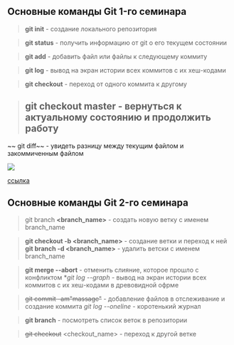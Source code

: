## Основные команды Git 1-го семинара

> **git init** - создание локального репозитория


> **git status** - получить информацию от git о его текущем состоянии

> **git add** - добавить файл или файлы к следующему коммиту

> **git log** - вывод на экран истории всех 
коммитов с их хеш-кодами

> **git checkout** - переход от одного коммита к другому

> ## git checkout master -  вернуться к актуальному состоянию и продолжить работу 

~~ git diff~~ - увидеть разницу между текущим файлом и закоммиченным файлом 

![](https://img2.akspic.ru/previews/0/9/6/0/7/170690/170690-smartfon-volosy-pricheska-svet-purpur-x750.jpg)

[ссылка](https://gb.ru/)


## Основные команды Git 2-го семинара

> git branch **<branch_name>** - создать новую ветку с именем branch_name

> **git checkout -b <branch_name>** - создание ветки и переход к ней 
> **git branch -d <branch_name>** - удалить ветски с именем branch_name

>**git merge --abort** - отменить слияние, которое прошло с конфликтом
>**git log --graph* - вывод на экран истории всех коммитов с их хеш-кодами в древовидной офрме

>~~git commit -am"massage"~~ - добавление файлов в отслеживание и создание коммита
>*git log --oneline* - коротенький журнал

>**git branch** - посмотреть список веток в репозитории

>~~git checkout~~ <checkout_name> - переход к другой ветке